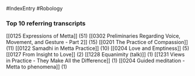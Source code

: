 #IndexEntry #Robology

### Top 10 referring transcripts
[[0125 Expressions of Metta]] (51)
[[0302 Preliminaries Regarding Voice, Movement, and Gesture - Part 2]] (15)
[[0201 The Practice of Compassion]] (11)
[[0122 Samadhi in Metta Practice]] (10)
[[0204 Love and Emptiness]] (5)
[[0127 From Insight to Love]] (2)
[[1228 Equanimity (talk)]] (1)
[[1231 Views in Practice - They Make All the Difference]] (1)
[[0204 Guided meditation - Metta to phenomena]] (1)

